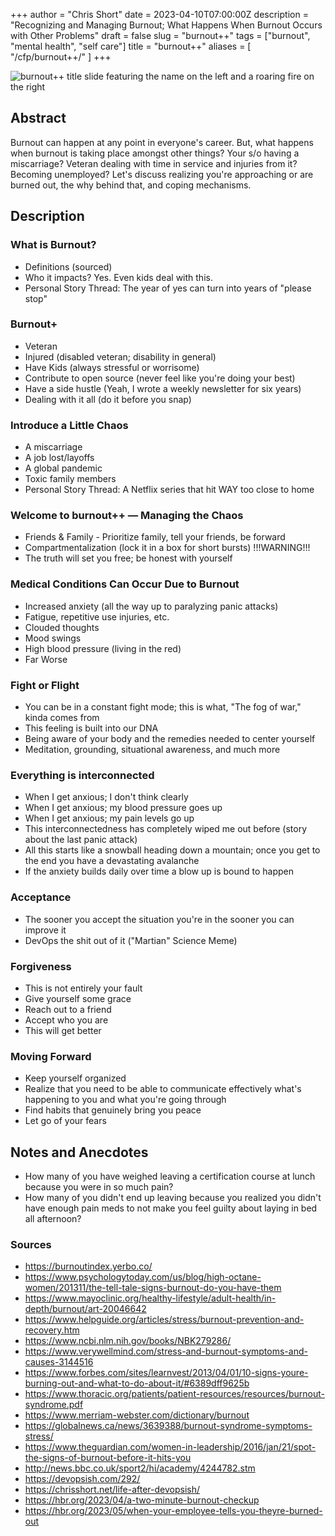 +++
author = "Chris Short"
date = 2023-04-10T07:00:00Z
description = "Recognizing and Managing Burnout; What Happens When Burnout Occurs with Other Problems"
draft = false
slug = "burnout++"
tags = ["burnout", "mental health", "self care"]
title = "burnout++"
aliases = [
    "/cfp/burnout++/"
]
+++

![burnout++ title slide featuring the name on the left and a roaring fire on the right](https://shortcdn.com/chrisshort/burnout++.webp)

## Abstract

Burnout can happen at any point in everyone's career. But, what happens when burnout is taking place amongst other things? Your s/o having a miscarriage? Veteran dealing with time in service and injuries from it? Becoming unemployed? Let's discuss realizing you're approaching or are burned out, the why behind that, and coping mechanisms.

## Description

### What is Burnout?

* Definitions (sourced)
* Who it impacts? Yes. Even kids deal with this.
* Personal Story Thread: The year of yes can turn into years of "please stop"

### Burnout+

* Veteran
* Injured (disabled veteran; disability in general)
* Have Kids (always stressful or worrisome)
* Contribute to open source (never feel like you're doing your best)
* Have a side hustle (Yeah, I wrote a weekly newsletter for six years)
* Dealing with it all (do it before you snap)

### Introduce a Little Chaos

* A miscarriage
* A job lost/layoffs
* A global pandemic
* Toxic family members
* Personal Story Thread: A Netflix series that hit WAY too close to home

### Welcome to burnout++ — Managing the Chaos

* Friends & Family - Prioritize family, tell your friends, be forward
* Compartmentalization (lock it in a box for short bursts) !!!WARNING!!!
* The truth will set you free; be honest with yourself

### Medical Conditions Can Occur Due to Burnout

* Increased anxiety (all the way up to paralyzing panic attacks)
* Fatigue, repetitive use injuries, etc.
* Clouded thoughts
* Mood swings
* High blood pressure (living in the red)
* Far Worse

### Fight or Flight

* You can be in a constant fight mode; this is what, "The fog of war," kinda comes from
* This feeling is built into our DNA
* Being aware of your body and the remedies needed to center yourself
* Meditation, grounding, situational awareness, and much more

### Everything is interconnected

* When I get anxious; I don't think clearly
* When I get anxious; my blood pressure goes up
* When I get anxious; my pain levels go up
* This interconnectedness has completely wiped me out before (story about the last panic attack)
* All this starts like a snowball heading down a mountain; once you get to the end you have a devastating avalanche
* If the anxiety builds daily over time a blow up is bound to happen

### Acceptance

* The sooner you accept the situation you're in the sooner you can improve it
* DevOps the shit out of it ("Martian" Science Meme)

### Forgiveness

* This is not entirely your fault
* Give yourself some grace
* Reach out to a friend
* Accept who you are
* This will get better

### Moving Forward

* Keep yourself organized
* Realize that you need to be able to communicate effectively what's happening to you and what you're going through
* Find habits that genuinely bring you peace
* Let go of your fears

## Notes and Anecdotes

* How many of you have weighed leaving a certification course at lunch because you were in so much pain?
* How many of you didn't end up leaving because you realized you didn't have enough pain meds to not make you feel guilty about laying in bed all afternoon?

### Sources

* https://burnoutindex.yerbo.co/
* https://www.psychologytoday.com/us/blog/high-octane-women/201311/the-tell-tale-signs-burnout-do-you-have-them
* https://www.mayoclinic.org/healthy-lifestyle/adult-health/in-depth/burnout/art-20046642
* https://www.helpguide.org/articles/stress/burnout-prevention-and-recovery.htm
* https://www.ncbi.nlm.nih.gov/books/NBK279286/
* https://www.verywellmind.com/stress-and-burnout-symptoms-and-causes-3144516
* https://www.forbes.com/sites/learnvest/2013/04/01/10-signs-youre-burning-out-and-what-to-do-about-it/#6389dff9625b
* https://www.thoracic.org/patients/patient-resources/resources/burnout-syndrome.pdf
* https://www.merriam-webster.com/dictionary/burnout
* https://globalnews.ca/news/3639388/burnout-syndrome-symptoms-stress/
* https://www.theguardian.com/women-in-leadership/2016/jan/21/spot-the-signs-of-burnout-before-it-hits-you
* http://news.bbc.co.uk/sport2/hi/academy/4244782.stm
* https://devopsish.com/292/
* https://chrisshort.net/life-after-devopsish/
* https://hbr.org/2023/04/a-two-minute-burnout-checkup
* https://hbr.org/2023/05/when-your-employee-tells-you-theyre-burned-out